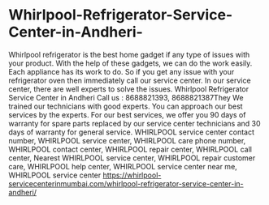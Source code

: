# Whirlpool-Refrigerator-Service-Center-in-Andheri-
Whirlpool refrigerator is the best home gadget if any type of issues with your product. With the help of these gadgets, we can do the work easily. Each appliance has its work to do. So if you get any issue with your refrigerator oven then immediately call our service center. In our service center, there are well experts to solve the issues. Whirlpool Refrigerator Service Center in Andheri Call us : 8688821393, 8688821387They  We trained our technicians with good experts. You can approach our best services by the experts. For our best services, we offer you 90 days of warranty for spare parts replaced by our service center technicians and 30 days of warranty for general service. WHIRLPOOL  service center contact number, WHIRLPOOL  service center, WHIRLPOOL  care phone number, WHIRLPOOL  contact center, WHIRLPOOL  repair center, WHIRLPOOL  call center, Nearest WHIRLPOOL  service center, WHIRLPOOL  repair customer care, WHIRLPOOL  help center, WHIRLPOOL  service center near me, WHIRLPOOL  service center https://whirlpool-servicecenterinmumbai.com/whirlpool-refrigerator-service-center-in-andheri/
